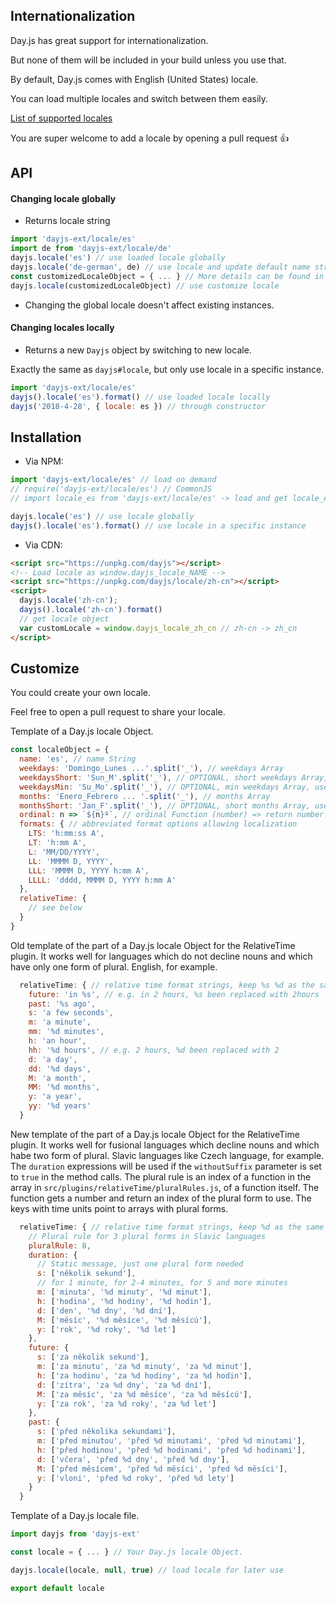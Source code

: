 ## Internationalization

Day.js has great support for internationalization.

But none of them will be included in your build unless you use that.

By default, Day.js comes with English (United States) locale.

You can load multiple locales and switch between them easily.

[List of supported locales](../../src/locale)

You are super welcome to add a locale by opening a pull request :+1:

## API

#### Changing locale globally

* Returns locale string

```js
import 'dayjs-ext/locale/es'
import de from 'dayjs-ext/locale/de'
dayjs.locale('es') // use loaded locale globally
dayjs.locale('de-german', de) // use locale and update default name string
const customizedLocaleObject = { ... } // More details can be found in Customize section below.
dayjs.locale(customizedLocaleObject) // use customize locale
```

* Changing the global locale doesn't affect existing instances.

#### Changing locales locally

* Returns a new `Dayjs` object by switching to new locale.

Exactly the same as `dayjs#locale`, but only use locale in a specific instance.

```js
import 'dayjs-ext/locale/es'
dayjs().locale('es').format() // use loaded locale locally
dayjs('2018-4-28', { locale: es }) // through constructor
```

## Installation

* Via NPM:

```javascript
import 'dayjs-ext/locale/es' // load on demand
// require('dayjs-ext/locale/es') // CommonJS
// import locale_es from 'dayjs-ext/locale/es' -> load and get locale_es locale object

dayjs.locale('es') // use locale globally
dayjs().locale('es').format() // use locale in a specific instance
```

* Via CDN:
```html
<script src="https://unpkg.com/dayjs"></script>
<!-- Load locale as window.dayjs_locale_NAME -->
<script src="https://unpkg.com/dayjs/locale/zh-cn"></script>
<script>
  dayjs.locale('zh-cn');
  dayjs().locale('zh-cn').format()
  // get locale object
  var customLocale = window.dayjs_locale_zh_cn // zh-cn -> zh_cn
</script>
```

## Customize

You could create your own locale.

Feel free to open a pull request to share your locale.

Template of a Day.js locale Object.
```javascript
const localeObject = {
  name: 'es', // name String
  weekdays: 'Domingo_Lunes ...'.split('_'), // weekdays Array
  weekdaysShort: 'Sun_M'.split('_'), // OPTIONAL, short weekdays Array, use first three letters if not provided
  weekdaysMin: 'Su_Mo'.split('_'), // OPTIONAL, min weekdays Array, use first two letters if not provided
  months: 'Enero_Febrero ... '.split('_'), // months Array
  monthsShort: 'Jan_F'.split('_'), // OPTIONAL, short months Array, use first three letters if not provided
  ordinal: n => `${n}º`, // ordinal Function (number) => return number + output
  formats: { // abbreviated format options allowing localization
    LTS: 'h:mm:ss A',
    LT: 'h:mm A',
    L: 'MM/DD/YYYY',
    LL: 'MMMM D, YYYY',
    LLL: 'MMMM D, YYYY h:mm A',
    LLLL: 'dddd, MMMM D, YYYY h:mm A'
  },
  relativeTime: {
    // see below
  }
}
```

Old template of the part of a Day.js locale Object for the RelativeTime plugin. It works well for languages which do not decline nouns and which have only one form of plural. English, for example.
```javascript
  relativeTime: { // relative time format strings, keep %s %d as the same
    future: 'in %s', // e.g. in 2 hours, %s been replaced with 2hours
    past: '%s ago',
    s: 'a few seconds',
    m: 'a minute',
    mm: '%d minutes',
    h: 'an hour',
    hh: '%d hours', // e.g. 2 hours, %d been replaced with 2
    d: 'a day',
    dd: '%d days',
    M: 'a month',
    MM: '%d months',
    y: 'a year',
    yy: '%d years'
  }
```

New template of the part of a Day.js locale Object for the RelativeTime plugin. It works well for fusional languages which decline nouns and which habe two form of plural. Slavic languages like Czech language, for example. The `duration` expressions will be used if the `withoutSuffix` parameter is set to `true` in the method calls. The plural rule is an index of a function in the array in `src/plugins/relativeTime/pluralRules.js`, of a function itself. The function gets a number and return an index of the plural form to use. The keys with time units point to arrays with plural forms.
```javascript
  relativeTime: { // relative time format strings, keep %d as the same
    // Plural rule for 3 plural forms in Slavic languages
    pluralRule: 8,
    duration: {
      // Static message, just one plural form needed
      s: ['několik sekund'],
      // for 1 minute, for 2-4 minutes, for 5 and more minutes
      m: ['minuta', '%d minuty', '%d minut'],
      h: ['hodina', '%d hodiny', '%d hodin'],
      d: ['den', '%d dny', '%d dní'],
      M: ['měsíc', '%d měsíce', '%d měsícú'],
      y: ['rok', '%d roky', '%d let']
    },
    future: {
      s: ['za několik sekund'],
      m: ['za minutu', 'za %d minuty', 'za %d minut'],
      h: ['za hodinu', 'za %d hodiny', 'za %d hodin'],
      d: ['zítra', 'za %d dny', 'za %d dní'],
      M: ['za měsíc', 'za %d měsíce', 'za %d měsícú'],
      y: ['za rok', 'za %d roky', 'za %d let']
    },
    past: {
      s: ['před několika sekundami'],
      m: ['před minutou', 'před %d minutami', 'před %d minutami'],
      h: ['před hodinou', 'před %d hodinami', 'před %d hodinami'],
      d: ['včera', 'před %d dny', 'před %d dny'],
      M: ['před měsícem', 'před %d měsíci', 'před %d měsíci'],
      y: ['vloni', 'před %d roky', 'před %d lety']
    }
  }
```

Template of a Day.js locale file.
```javascript
import dayjs from 'dayjs-ext'

const locale = { ... } // Your Day.js locale Object.

dayjs.locale(locale, null, true) // load locale for later use

export default locale
```
